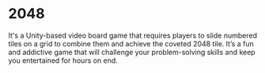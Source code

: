 # 2048
It's a Unity-based video board game that requires players to slide numbered tiles on a grid to combine them and achieve the coveted 2048 tile. It’s a fun and addictive game that will challenge your problem-solving skills and keep you entertained for hours on end.

